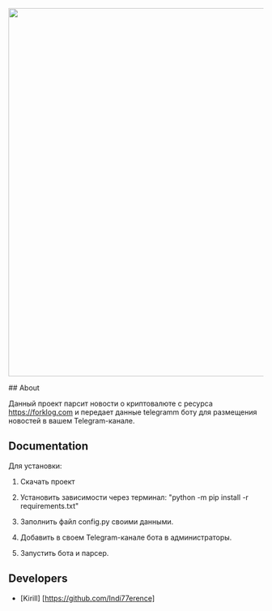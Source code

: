 <p align="center">
      <img src="https://static.nachasi.com/wp-content/uploads/2021/07/Mizhnarodni-telegram-kanaly-pro-kryptu.png" border="0" width="726">
</p>
## About

Данный проект парсит новости о криптовалюте с ресурса https://forklog.com и передает данные telegramm боту для размещения новостей в вашем Telegram-канале.


## Documentation

Для установки:

1. Скачать проект

2. Установить зависимости через терминал:             "python -m pip install -r requirements.txt"

3. Заполнить файл config.py своими данными.

4. Добавить в своем Telegram-канале бота в администраторы.

5. Запустить бота и парсер.

## Developers

- [Kirill] [https://github.com/Indi77erence]



